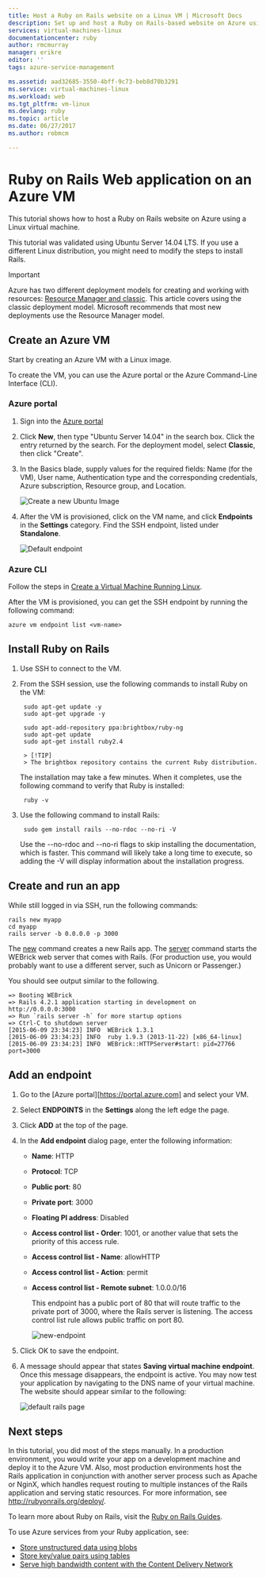 ```yaml
---
title: Host a Ruby on Rails website on a Linux VM | Microsoft Docs
description: Set up and host a Ruby on Rails-based website on Azure using a Linux virtual machine.
services: virtual-machines-linux
documentationcenter: ruby
author: rmcmurray
manager: erikre
editor: ''
tags: azure-service-management

ms.assetid: aad32685-3550-4bff-9c73-beb8d70b3291
ms.service: virtual-machines-linux
ms.workload: web
ms.tgt_pltfrm: vm-linux
ms.devlang: ruby
ms.topic: article
ms.date: 06/27/2017
ms.author: robmcm

---
```

# Ruby on Rails Web application on an Azure VM
This tutorial shows how to host a Ruby on Rails website on Azure using a Linux virtual machine.  

This tutorial was validated using Ubuntu Server 14.04 LTS. If you use a different Linux distribution, you might need to modify the steps to install Rails.

> [!IMPORTANT]
> Azure has two different deployment models for creating and working with resources:  [Resource Manager and classic](../../../azure-resource-manager/resource-manager-deployment-model.md).  This article covers using the classic deployment model. Microsoft recommends that most new deployments use the Resource Manager model.
>
>

## Create an Azure VM
Start by creating an Azure VM with a Linux image.

To create the VM, you can use the Azure portal or the Azure Command-Line Interface (CLI).

### Azure portal
1. Sign into the [Azure portal](https://portal.azure.com)
2. Click **New**, then type "Ubuntu Server 14.04" in the search box. Click the entry returned by the search. For the deployment model, select **Classic**, then click "Create".
3. In the Basics blade, supply values for the required fields: Name (for the VM), User name, Authentication type and the corresponding credentials, Azure subscription, Resource group, and Location.

   ![Create a new Ubuntu Image](./media/virtual-machines-linux-classic-ruby-rails-web-app/createvm.png)

4. After the VM is provisioned, click on the VM name, and click **Endpoints** in the **Settings** category. Find the SSH endpoint, listed under **Standalone**.

   ![Default endpoint](./media/virtual-machines-linux-classic-ruby-rails-web-app/endpointsnewportal.png)

### Azure CLI
Follow the steps in [Create a Virtual Machine Running Linux][vm-instructions].

After the VM is provisioned, you can get the SSH endpoint by running the following command:

    azure vm endpoint list <vm-name>  

## Install Ruby on Rails
1. Use SSH to connect to the VM.
2. From the SSH session, use the following commands to install Ruby on the VM:

        sudo apt-get update -y
        sudo apt-get upgrade -y

        sudo apt-add-repository ppa:brightbox/ruby-ng
        sudo apt-get update
        sudo apt-get install ruby2.4

        > [!TIP]
        > The brightbox repository contains the current Ruby distribution.

    The installation may take a few minutes. When it completes, use the following command to verify that Ruby is installed:

        ruby -v

3. Use the following command to install Rails:

        sudo gem install rails --no-rdoc --no-ri -V

    Use the --no-rdoc and --no-ri flags to skip installing the documentation, which is faster.
    This command will likely take a long time to execute, so adding the -V will display information about the installation progress.

## Create and run an app
While still logged in via SSH, run the following commands:

    rails new myapp
    cd myapp
    rails server -b 0.0.0.0 -p 3000

The [new](http://guides.rubyonrails.org/command_line.html#rails-new) command creates a new Rails app. The [server](http://guides.rubyonrails.org/command_line.html#rails-server) command starts the WEBrick web server that comes with Rails. (For production use, you would probably want to use a different server, such as Unicorn or Passenger.)

You should see output similar to the following.

    => Booting WEBrick
    => Rails 4.2.1 application starting in development on http://0.0.0.0:3000
    => Run `rails server -h` for more startup options
    => Ctrl-C to shutdown server
    [2015-06-09 23:34:23] INFO  WEBrick 1.3.1
    [2015-06-09 23:34:23] INFO  ruby 1.9.3 (2013-11-22) [x86_64-linux]
    [2015-06-09 23:34:23] INFO  WEBrick::HTTPServer#start: pid=27766 port=3000

## Add an endpoint
1. Go to the [Azure portal][https://portal.azure.com] and select your VM.

2. Select **ENDPOINTS** in the **Settings** along the left edge the page.

3. Click **ADD** at the top of the page.

4. In the **Add endpoint** dialog page, enter the following information:

   * **Name**: HTTP
   * **Protocol**: TCP
   * **Public port**: 80
   * **Private port**: 3000
   * **Floating PI address**: Disabled
   * **Access control list - Order**: 1001, or another value that sets the priority of this access rule.
   * **Access control list - Name**: allowHTTP
   * **Access control list - Action**: permit
   * **Access control list - Remote subnet**: 1.0.0.0/16

     This endpoint  has a public port of 80 that will route traffic to the private port of 3000, where the Rails server is listening. The access control list rule allows public traffic on port 80.

     ![new-endpoint](./media/virtual-machines-linux-classic-ruby-rails-web-app/createendpoint.png)

5. Click OK to save the endpoint.

6. A message should appear that states **Saving virtual machine endpoint**. Once this message disappears, the endpoint is active. You may now test your application by navigating to the DNS name of your virtual machine. The website should appear similar to the following:

    ![default rails page][default-rails-cloud]

## Next steps
In this tutorial, you did most of the steps manually. In a production environment, you would write your app on a development machine and deploy it to the Azure VM. Also, most production environments host the Rails application in conjunction with another server process such as Apache or NginX, which handles request routing to multiple instances of the Rails application and serving static resources. For more information, see http://rubyonrails.org/deploy/.

To learn more about Ruby on Rails, visit the [Ruby on Rails Guides][rails-guides].

To use Azure services from your Ruby application, see:

* [Store unstructured data using blobs][blobs]
* [Store key/value pairs using tables][tables]
* [Serve high bandwidth content with the Content Delivery Network][cdn-howto]

<!-- WA.com links -->
[blobs]:../../../storage/storage-ruby-how-to-use-blob-storage.md
[cdn-howto]:https://azure.microsoft.com/develop/ruby/app-services/
[tables]:../../../cosmos-db/table-storage-how-to-use-ruby.md
[vm-instructions]:createportal.md

<!-- External Links -->
[rails-guides]:http://guides.rubyonrails.org/
[sqlite3]:http://www.sqlite.org/

<!-- Images -->

[default-rails-cloud]:./media/virtual-machines-linux-classic-ruby-rails-web-app/basicrailscloud.png
[vmlist]:./media/virtual-machines-linux-classic-ruby-rails-web-app/vmlist.png
[endpoints]:./media/virtual-machines-linux-classic-ruby-rails-web-app/endpoints.png
[new-endpoint]:./media/virtual-machines-linux-classic-ruby-rails-web-app/newendpoint.png
[new-endpoint1]:./media/virtual-machines-linux-classic-ruby-rails-web-app/newendpoint1.png
